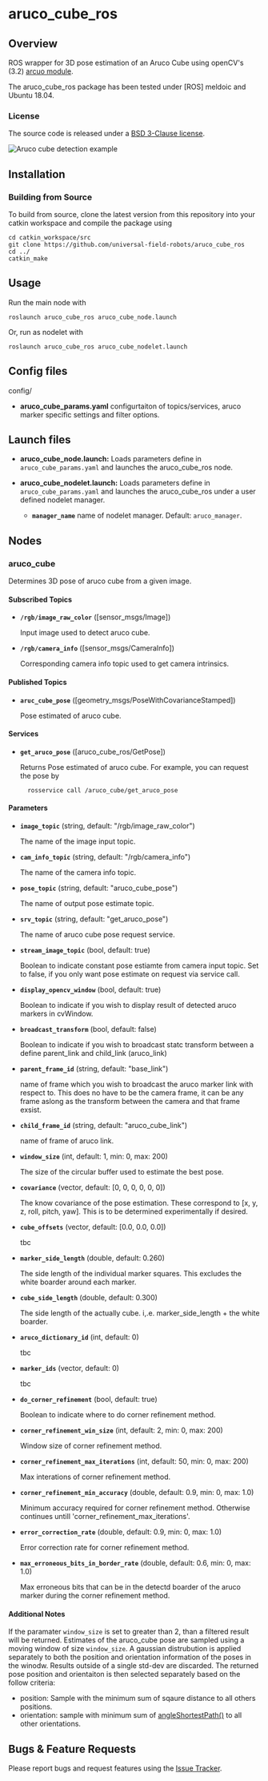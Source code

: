 # aruco_cube_ros

## Overview
ROS wrapper for 3D pose estimation of an Aruco Cube using openCV's (3.2) [arcuo module](https://docs.opencv.org/3.2.0/d5/dae/tutorial_aruco_detection.html).

The aruco_cube_ros package has been tested under [ROS] meldoic and Ubuntu 18.04. 

### License

The source code is released under a [BSD 3-Clause license](LICENSE).

![Aruco cube detection example](doc/example.png)


## Installation

### Building from Source

To build from source, clone the latest version from this repository into your catkin workspace and compile the package using

	cd catkin_workspace/src
	git clone https://github.com/universal-field-robots/aruco_cube_ros
	cd ../
	catkin_make


## Usage

Run the main node with

	roslaunch aruco_cube_ros aruco_cube_node.launch
  
Or, run as nodelet with

	roslaunch aruco_cube_ros aruco_cube_nodelet.launch

## Config files

config/

* **aruco_cube_params.yaml** configurtaiton of topics/services, aruco marker specific settings and filter options.


## Launch files

* **aruco_cube_node.launch:** Loads parameters define in `aruco_cube_params.yaml` and launches the aruco_cube_ros node.

* **aruco_cube_nodelet.launch:** Loads parameters define in `aruco_cube_params.yaml` and launches the aruco_cube_ros under a  user defined nodelet manager.
    - **`manager_name`** name of nodelet manager. Default: `aruco_manager`.

## Nodes

### aruco_cube

Determines 3D pose of aruco cube from a given image.


#### Subscribed Topics

* **`/rgb/image_raw_color`** ([sensor_msgs/Image])

	Input image used to detect aruco cube.
  
* **`/rgb/camera_info`** ([sensor_msgs/CameraInfo])

	Corresponding camera info topic used to get camera intrinsics.


#### Published Topics

* **`aruc_cube_pose`** ([geometry_msgs/PoseWithCovarianceStamped])

	Pose estimated of aruco cube.


#### Services

* **`get_aruco_pose`** ([aruco_cube_ros/GetPose])

	Returns Pose estimated of aruco cube. For example, you can request the pose by

		rosservice call /aruco_cube/get_aruco_pose


#### Parameters

* **`image_topic`** (string, default: "/rgb/image_raw_color")

	The name of the image input topic.
  
* **`cam_info_topic`** (string, default: "/rgb/camera_info")

  The name of the camera info topic.
  
* **`pose_topic`** (string, default: "aruco_cube_pose")

  The name of output pose estimate topic.

* **`srv_topic`** (string, default: "get_aruco_pose")

  The name of aruco cube pose request service.
  
* **`stream_image_topic`** (bool, default: true)

  Boolean to indicate constant pose estiamte from camera input topic. Set to false, if you only want pose estimate on request via service call.
  
* **`display_opencv_window`** (bool, default: true)

  Boolean to indicate if you wish to display result of detected aruco markers in cvWindow.
  
* **`broadcast_transform`** (bool, default: false)

  Boolean to indicate if you wish to broadcast statc transform between a define parent_link and child_link (aruco_link)
   
* **`parent_frame_id`** (string, default: "base_link")

  name of frame which you wish to broadcast the aruco marker link with respect to. This does no have to be the camera frame, it can be any frame aslong as the transform between the camera and that frame exsist. 
  
* **`child_frame_id`** (string, default: "aruco_cube_link")

  name of frame of aruco link.

* **`window_size`** (int, default: 1, min: 0, max: 200)

	The size of the circular buffer used to estimate the best pose. 
  
* **`covariance`** (vector, default: [0, 0, 0, 0, 0, 0])

  The know covariance of the pose estimation. These correspond to [x, y, z, roll, pitch, yaw]. This is to be determined experimentally if desired. 
  
  
* **`cube_offsets`** (vector<double>, default: [0.0, 0.0, 0.0])

  tbc

* **`marker_side_length`** (double, default: 0.260)

  The side length of the individual marker squares. This excludes the white boarder around each marker.
  
* **`cube_side_length`** (double, default: 0.300)

  The side length of the actually cube. i,.e. marker_side_length + the white boarder.
  
* **`aruco_dictionary_id`** (int, default: 0)

  tbc
  
* **`marker_ids`** (vector<int>, default: 0)

  tbc
  
* **`do_corner_refinement`** (bool, default: true)

  Boolean to indicate where to do corner refinement method.
  
* **`corner_refinement_win_size`** (int, default: 2, min: 0, max: 200)

  Window size of corner refinement method.
  
* **`corner_refinement_max_iterations`** (int, default: 50,  min: 0, max: 200)

  Max interations of corner refinement method.
  
* **`corner_refinement_min_accuracy`** (double, default: 0.9, min: 0, max: 1.0)

  Minimum accuracy required for corner refinement method. Otherwise continues untill 'corner_refinement_max_iterations'. 
  
* **`error_correction_rate`** (double, default: 0.9, min: 0, max: 1.0)

  Error correction rate for corner refinement method.
  
* **`max_erroneous_bits_in_border_rate`** (double, default: 0.6, min: 0, max: 1.0)

  Max erroneous bits that can be in the detectd boarder of the aruco marker during the corner refinement method.

#### Additional Notes

If the paramater `window_size` is set to greater than 2, than a filtered result will be returned. Estimates of the aruco_cube pose are sampled using a moving window of size `window_size`. A gaussian distrubution is applied separately to both the position and orientation information of the poses in the winodw. Results outside of a single std-dev are discarded. The returned pose position and orientaiton is then selected separately based on the follow criteria:
* position: Sample with the minimum sum of sqaure distance to all others positions.
* orientation: sample with minimum sum of [angleShortestPath()](http://docs.ros.org/melodic/api/tf/html/c++/classtf_1_1Quaternion.html#ac3eb8b9304c93866fb45b7bb8cff696e) to all other orientations.
## Bugs & Feature Requests

Please report bugs and request features using the [Issue Tracker](https://github.com/universal-field-robots/aruco_cube_ros/issues).
